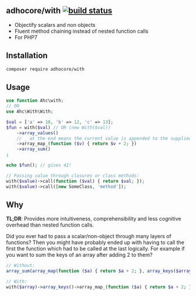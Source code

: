 ## adhocore/with [![build status](https://travis-ci.org/adhocore/with.svg?branch=master)](https://travis-ci.org/adhocore/with)

- Objectify scalars and non objects
- Fluent method chaining instead of nested function calls
- For PHP7

## Installation
```bash
composer require adhocore/with
```

## Usage
```php
use function Ahc\with;
// OR
use Ahc\With\With;

$val = ['a' => 10, 'b' => 12, 'c' => 13];
$fun = with($val) // OR (new With($val))
    ->array_values()
    // _ at the end means the current value is appended to the supplied arguments (default is prepend).
    ->array_map_(function ($v) { return $v + 2; })
    ->array_sum()
;

echo $fun(); // gives 41!

// Passing value through closures or class methods:
with($value)->call(function ($val) { return $val; });
with($value)->call([new SomeClass, 'method']);
```

## Why

**TL;DR**: Provides more intuitiveness, comprehensibility and less cognitive overhead than nested function calls.

Did you ever had to pass a scalar/non-object through many layers of functions? Then you might have probably ended up with having to call the first the function which had to be called at the last logically. For example if you want to sum the keys of an array after adding 2 to them?

```php
// Without:
array_sum(array_map(function ($a) { return $a + 2; }, array_keys($array)));

// With:
with($array)->array_keys()->array_map_(function ($a) { return $a + 2; })->array_sum();
```
